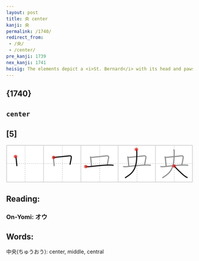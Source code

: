 ```yaml
---
layout: post
title: 央 center
kanji: 央
permalink: /1740/
redirect_from:
 - /央/
 - /center/
pre_kanji: 1739
nex_kanji: 1741
heisig: The elements depict a <i>St. Bernard</i> with its head and paws keeping their stick-like form, but with the middle or <b>center</b> of its body filled out in a box-like shape.
---
```


## {1740}

## `center`

## [5]

<div class="stroke"><img src="../images/E5A4AE.png" /></div>

## Reading:

### On-Yomi: オウ

## Words:

中央(ちゅうおう): center, middle, central
